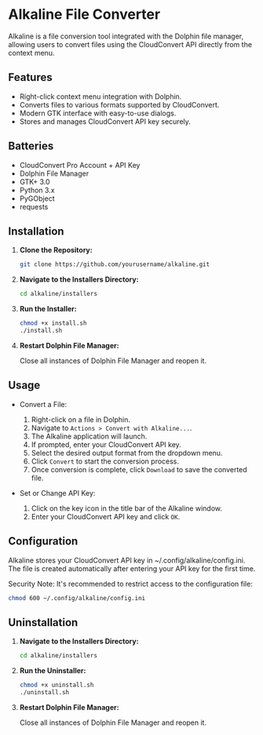 # Alkaline File Converter

Alkaline is a file conversion tool integrated with the Dolphin file manager, allowing users to convert files using the CloudConvert API directly from the context menu.

## Features

- Right-click context menu integration with Dolphin.
- Converts files to various formats supported by CloudConvert.
- Modern GTK interface with easy-to-use dialogs.
- Stores and manages CloudConvert API key securely.

## Batteries

- CloudConvert Pro Account + API Key
- Dolphin File Manager
- GTK+ 3.0
- Python 3.x
- PyGObject
- requests

## Installation

1. **Clone the Repository:**

   ```bash
   git clone https://github.com/yourusername/alkaline.git

2. **Navigate to the Installers Directory:**

   ```bash
   cd alkaline/installers
   ```

3. **Run the Installer:**

   ```bash
   chmod +x install.sh
   ./install.sh
   ```

4. **Restart Dolphin File Manager:**
   
   Close all instances of Dolphin File Manager and reopen it.

## Usage
- Convert a File:
  1. Right-click on a file in Dolphin.
  2. Navigate to `Actions > Convert with Alkaline...`.
  3. The Alkaline application will launch.
  4. If prompted, enter your CloudConvert API key.
  5. Select the desired output format from the dropdown menu.
  6. Click `Convert` to start the conversion process.
  7. Once conversion is complete, click `Download` to save the converted file.

- Set or Change API Key:
  1. Click on the key icon in the title bar of the Alkaline window.
  2. Enter your CloudConvert API key and click `OK`.

## Configuration

Alkaline stores your CloudConvert API key in ~/.config/alkaline/config.ini. The file is created automatically after entering your API key for the first time.

Security Note: It's recommended to restrict access to the configuration file:

```bash
chmod 600 ~/.config/alkaline/config.ini
```

## Uninstallation

1. **Navigate to the Installers Directory:**

   ```bash
   cd alkaline/installers
   ```

2. **Run the Uninstaller:**

   ```bash
   chmod +x uninstall.sh
   ./uninstall.sh
   ```

3. **Restart Dolphin File Manager:**

   Close all instances of Dolphin File Manager and reopen it.

